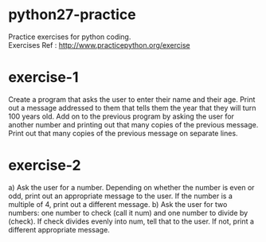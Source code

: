 # python27-practice
Practice exercises for python coding. <br/>
Exercises Ref : http://www.practicepython.org/exercise

exercise-1
==========
Create a program that asks the user to enter their name and their age. Print out a message addressed to them that tells them the year that they will turn 100 years old. Add on to the previous program by asking the user for another number and printing out that many copies of the previous message. Print out that many copies of the previous message on separate lines. 

exercise-2
==========
a) Ask the user for a number. Depending on whether the number is even or odd, print out an appropriate message to the user. If the number is a multiple of 4, print out a different message. 
b) Ask the user for two numbers: one number to check (call it num) and one number to divide by (check). If check divides evenly into num, tell that to the user. If not, print a different appropriate message.

